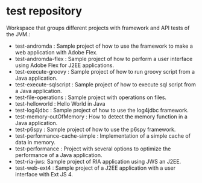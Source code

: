 # test repository

Workspace that groups different projects with framework and API tests of the JVM.:

- test-andromda : Sample project of how to use the framework to make a web application with Adobe Flex.
- test-andromda-flex : Sample project of how to perform a user interface using Adobe Flex for J2EE applications.
- test-execute-groovy : Sample project of how to run groovy script from a Java application.
- test-execute-sqlscript : Sample project of how to execute sql script from a Java application.
- test-file-operations : Sample project with operations on files.
- test-helloworld : Hello World in Java
- test-log4jdbc : Sample project of how to use the log4jdbc framework.
- test-memory-outOfMemory : How to detect the memory function in a Java application.
- test-p6spy : Sample project of how to use the p6spy framework.
- test-performance-cache-simple : Implementation of a simple cache of data in memory.
- test-performance : Project with several options to optimize the performance of a Java application.
- test-ria-jws: Sample project of RIA application using JWS an J2EE.
- test-web-ext4 : Sample project of a J2EE application with a user interface with Ext JS 4.
